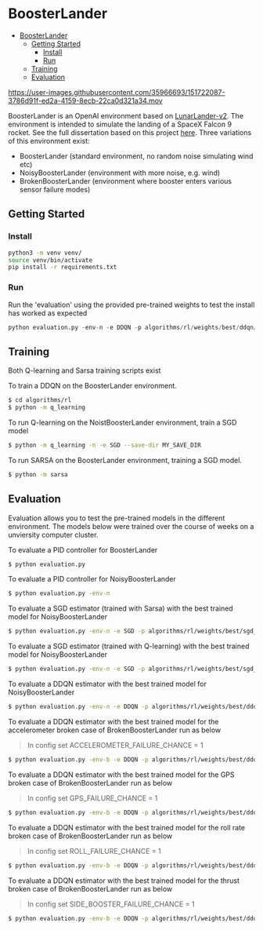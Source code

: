 # BoosterLander

- [BoosterLander](#boosterlander)
  - [Getting Started](#getting-started)
    - [Install](#install)
    - [Run](#run)
  - [Training](#training)
  - [Evaluation](#evaluation)

https://user-images.githubusercontent.com/35966693/151722087-3786d91f-ed2a-4159-8ecb-22ca0d321a34.mov

BoosterLander is an OpenAI environment based on [LunarLander-v2](https://gym.openai.com/envs/LunarLander-v2/). The environment is intended to simulate the landing of a SpaceX Falcon 9 rocket. See the full dissertation based on this project [here](https://github.com/CameronFleet/final-year-project/files/7967167/main.pdf). Three variations of this environment exist:

  - BoosterLander (standard environment, no random noise simulating wind etc)
  - NoisyBoosterLander (environment with more noise, e.g. wind)
  - BrokenBoosterLander (environment where booster enters various sensor failure modes)

## Getting Started

### Install
```sh
python3 -m venv venv/
source venv/bin/activate
pip install -r requirements.txt
```

### Run
Run the 'evaluation' using the provided pre-trained weights to test the install has worked as expected
```python
python evaluation.py -env-n -e DDQN -p algorithms/rl/weights/best/ddqn/BEST_248
```

## Training

Both Q-learning and Sarsa training scripts exist

To train a DDQN on the BoosterLander environment.
```sh
$ cd algorithms/rl
$ python -m q_learning
```

To run Q-learning on the NoistBoosterLander environment, train a SGD model
```sh
$ python -m q_learning -n -e SGD --save-dir MY_SAVE_DIR
```

To run SARSA on the BoosterLander environment, training a SGD model. 
```sh
$ python -m sarsa
```

## Evaluation
Evaluation allows you to test the pre-trained models in the different environment. The models below were trained over the course of weeks on a unviersity computer cluster.

To evaluate a PID controller for BoosterLander
```sh
$ python evaluation.py 
```

To evaluate a PID controller for NoisyBoosterLander
```sh
$ python evaluation.py -env-n 
```

To evaluate a SGD estimator (trained with Sarsa) with the best trained model for NoisyBoosterLander
```sh
$ python evaluation.py -env-n -e SGD -p algorithms/rl/weights/best/sgd_sarsa/BEST_231
```

To evaluate a SGD estimator (trained with Q-learning) with the best trained model for NoisyBoosterLander
```sh
$ python evaluation.py -env-n -e SGD -p algorithms/rl/weights/best/sgd_q_learning/BEST_218
```

To evaluate a DDQN estimator with the best trained model for NoisyBoosterLander
```sh
$ python evaluation.py -env-n -e DDQN -p algorithms/rl/weights/best/ddqn/BEST_248
```

To evaluate a DDQN estimator with the best trained model for the accelerometer broken case of BrokenBoosterLander run as below
> In config set ACCELEROMETER_FAILURE_CHANCE = 1
```sh
$ python evaluation.py -env-b -e DDQN -p algorithms/rl/weights/best/ddqn_acc_broken/BoosterLander_11000
```

To evaluate a DDQN estimator with the best trained model for the GPS broken case of BrokenBoosterLander run as below
> In config set GPS_FAILURE_CHANCE = 1
```sh
$ python evaluation.py -env-b -e DDQN -p algorithms/rl/weights/best/ddqn_gps_broken/BoosterLander_9999
```

To evaluate a DDQN estimator with the best trained model for the roll rate broken case of BrokenBoosterLander run as below
> In config set ROLL_FAILURE_CHANCE = 1
```sh
$ python evaluation.py -env-b -e DDQN -p algorithms/rl/weights/best/ddqn_rr_broken/BoosterLander_8000
```

To evaluate a DDQN estimator with the best trained model for the thrust broken case of BrokenBoosterLander run as below
> In config set SIDE_BOOSTER_FAILURE_CHANCE = 1
```sh
$ python evaluation.py -env-b -e DDQN -p algorithms/rl/weights/best/ddqn_thrust_broken/BEST_277
```

